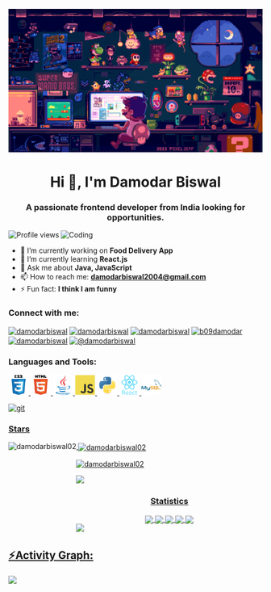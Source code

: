 ![logo](https://github.com/DamodarBiswal02/DamodarBiswal02/blob/main/banner.gif)
<h1 align="center">Hi 👋, I'm Damodar Biswal</h1>
<h3 align="center">A passionate frontend developer from India looking for opportunities.</h3>
<img align="right" alt="Coding" width="400" src="https://cdn.dribbble.com/users/1162077/screenshots/3848914/programmer.gif">

<p align="left">
  <img src="https://komarev.com/ghpvc/?username=damodarbiswal02d&label=Profile%20views&color=0e75b6&style=flat" alt="Profile views" />
</p>

- 🔭 I’m currently working on **Food Delivery App**
- 🌱 I’m currently learning **React.js**
- 💬 Ask me about **Java, JavaScript**
- 📫 How to reach me: **damodarbiswal2004@gmail.com**
- ⚡ Fun fact: **I think I am funny**

<h3 align="left">Connect with me:</h3>
<p align="left">
<a href="https://twitter.com/damodarbiswal" target="blank"><img align="center" src="https://raw.githubusercontent.com/rahuldkjain/github-profile-readme-generator/master/src/images/icons/Social/twitter.svg" alt="damodarbiswal" height="30" width="40" /></a>
<a href="https://linkedin.com/in/damodarbiswal" target="blank"><img align="center" src="https://raw.githubusercontent.com/rahuldkjain/github-profile-readme-generator/master/src/images/icons/Social/linked-in-alt.svg" alt="damodarbiswal" height="30" width="40" /></a>
<a href="https://fb.com/damodarbiswal" target="blank"><img align="center" src="https://raw.githubusercontent.com/rahuldkjain/github-profile-readme-generator/master/src/images/icons/Social/facebook.svg" alt="damodarbiswal" height="30" width="40" /></a>
<a href="https://instagram.com/b09damodar" target="blank"><img align="center" src="https://raw.githubusercontent.com/rahuldkjain/github-profile-readme-generator/master/src/images/icons/Social/instagram.svg" alt="b09damodar" height="30" width="40" /></a>
<a href="https://www.leetcode.com/damodarbiswal" target="blank"><img align="center" src="https://raw.githubusercontent.com/rahuldkjain/github-profile-readme-generator/master/src/images/icons/Social/leet-code.svg" alt="damodarbiswal" height="30" width="40" /></a>
<a href="https://www.hackerearth.com/@damodarbiswal" target="blank"><img align="center" src="https://raw.githubusercontent.com/rahuldkjain/github-profile-readme-generator/master/src/images/icons/Social/hackerearth.svg" alt="@damodarbiswal" height="30" width="40" /></a>
</p>

<h3 align="left">Languages and Tools:</h3>
<p align="left"> <a href="https://www.w3schools.com/css/" target="_blank" rel="noreferrer"> <img src="https://raw.githubusercontent.com/devicons/devicon/master/icons/css3/css3-original-wordmark.svg" alt="css3" width="40" height="40"/> </a> <a href="https://www.w3.org/html/" target="_blank" rel="noreferrer"> <img src="https://raw.githubusercontent.com/devicons/devicon/master/icons/html5/html5-original-wordmark.svg" alt="html5" width="40" height="40"/> </a> <a href="https://www.java.com" target="_blank" rel="noreferrer"> <img src="https://raw.githubusercontent.com/devicons/devicon/master/icons/java/java-original.svg" alt="java" width="40" height="40"/> </a> <a href="https://developer.mozilla.org/en-US/docs/Web/JavaScript" target="_blank" rel="noreferrer"> <img src="https://raw.githubusercontent.com/devicons/devicon/master/icons/javascript/javascript-original.svg" alt="javascript" width="40" height="40"/> </a> <a href="https://www.python.org" target="_blank" rel="noreferrer"> <img src="https://raw.githubusercontent.com/devicons/devicon/master/icons/python/python-original.svg" alt="python" width="40" height="40"/> </a> <a href="https://reactjs.org/" target="_blank" rel="noreferrer"> <img src="https://raw.githubusercontent.com/devicons/devicon/master/icons/react/react-original-wordmark.svg" alt="react" width="40" height="40"/> </a><a href="https://www.mysql.com/" target="_blank" rel="noreferrer"> <img src="https://raw.githubusercontent.com/devicons/devicon/master/icons/mysql/mysql-original-wordmark.svg" alt="mysql" width="40" height="40"/> </a> </p>
 <a href="https://git-scm.com/" target="_blank" rel="noreferrer"> <img src="https://www.vectorlogo.zone/logos/git-scm/git-scm-icon.svg" alt="git" width="40" height="40"/> </a> <a href="https://www.w3.org/html/" target="_blank" rel="noreferrer">

 <h3 align="left">Stars</h3>
<img align="left" height="180em" src="https://github-readme-stats.vercel.app/api/top-langs/?username=damodarbiswal02&langs_count=8&theme=radical" alt="damodarbiswal02" />

<p>&nbsp;<img align="center" height="180em" src="https://github-readme-stats.vercel.app/api?username=damodarbiswal02&show_icons=true&locale=en&theme=blue-green" alt="damodarbiswal02" /></p>

<p><img align="center" height="180em" src="https://github-readme-streak-stats.herokuapp.com/?user=damodarbiswal02&theme=highcontrast" alt="damodarbiswal02" /></p>


<img src="https://user-images.githubusercontent.com/73097560/115834477-dbab4500-a447-11eb-908a-139a6edaec5c.gif"><h3 align="center">Statistics</h3>
<div align="center">
<a href="https://github.com/damodarbiswal02">
<img align="center" src="http://github-profile-summary-cards.vercel.app/api/cards/stats?username=damodarbiswal02&theme=cobalt2" height="180em" />
<img align="center" src="http://github-profile-summary-cards.vercel.app/api/cards/most-commit-language?username=damodarbiswal02&theme=vision_friendly_dark" height="180em" />
<img align="center" src="http://github-profile-summary-cards.vercel.app/api/cards/repos-per-language?username=damodarbiswal02&theme=radical" height="180em" />
<img align="center" src="http://github-profile-summary-cards.vercel.app/api/cards/productive-time?username=damodarbiswal02&theme=2077" height="180em" />
<img align="center" src="http://github-profile-summary-cards.vercel.app/api/cards/profile-details?username=damodarbiswal02&theme=gruvbox" height="180em" />
</div>
<img src="https://user-images.githubusercontent.com/73097560/115834477-dbab4500-a447-11eb-908a-139a6edaec5c.gif"><h2 align="left">⚡Activity Graph:</h2>
<img align="center" src="https://github-readme-activity-graph.vercel.app/graph?username=damodarbiswal02&theme=merko"/>




